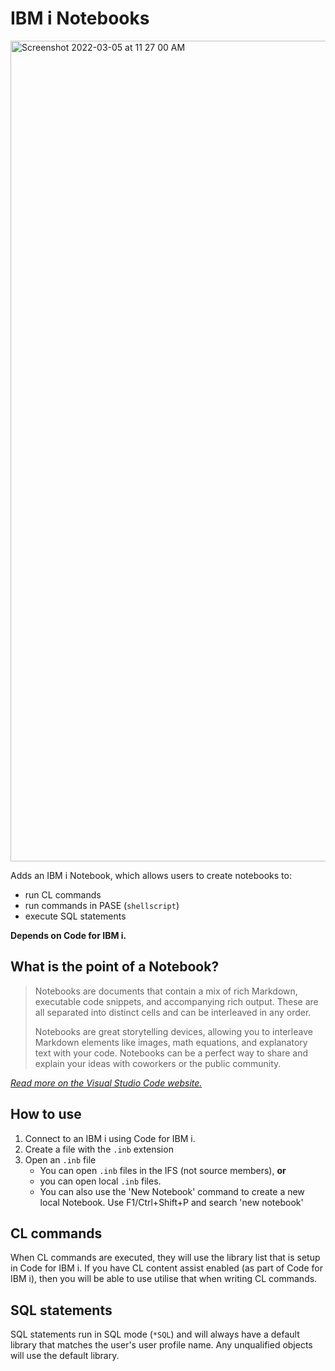 # IBM i Notebooks

<img width="1313" alt="Screenshot 2022-03-05 at 11 27 00 AM" src="https://user-images.githubusercontent.com/3708366/156892015-bb9a935c-638d-4542-8b26-ebfedfbfbf10.png">

Adds an IBM i Notebook, which allows users to create notebooks to:

* run CL commands
* run commands in PASE (`shellscript`)
* execute SQL statements

**Depends on Code for IBM i.**

## What is the point of a Notebook?

> Notebooks are documents that contain a mix of rich Markdown, executable code snippets, and accompanying rich output. These are all separated into distinct cells and can be interleaved in any order.
>
> Notebooks are great storytelling devices, allowing you to interleave Markdown elements like images, math equations, and explanatory text with your code. Notebooks can be a perfect way to share and explain your ideas with coworkers or the public community.

*[Read more on the Visual Studio Code website.](https://code.visualstudio.com/blogs/2021/11/08/custom-notebooks)*

## How to use

1. Connect to an IBM i using Code for IBM i.
2. Create a file with the `.inb` extension
3. Open an `.inb` file
   * You can open `.inb` files in the IFS (not source members), **or**
   * you can open local `.inb` files.
   * You can also use the 'New Notebook' command to create a new local Notebook. Use F1/Ctrl+Shift+P and search 'new notebook'

## CL commands

When CL commands are executed, they will use the library list that is setup in Code for IBM i. If you have CL content assist enabled (as part of Code for IBM i), then you will be able to use utilise that when writing CL commands.

## SQL statements

SQL statements run in SQL mode (`*SQL`) and will always have a default library that matches the user's user profile name. Any unqualified objects will use the default library.
